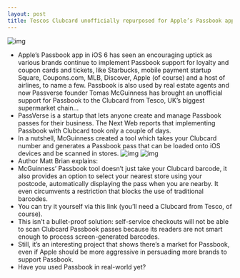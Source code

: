 ```yaml
---
layout: post
title: Tescos Clubcard unofficially repurposed for Apple’s Passbook app
---
```

![img](http://media.idownloadblog.com/wp-content/uploads/2012/12/Tesco-teaser-001.jpg)
* Apple’s Passbook app in iOS 6 has seen an encouraging uptick as various brands continue to implement Passbook support for loyalty and coupon cards and tickets, like Starbucks, mobile payment startup Square, Coupons.com, MLB, Discover, Apple (of course) and a host of airlines, to name a few. Passbook is also used by real estate agents and now Passverse founder Tomas McGuinness has brought an unofficial support for Passbook to the Clubcard from Tesco, UK’s biggest supermarket chain…
* PassVerse is a startup that lets anyone create and manage Passbook passes for their business. The Next Web reports that implementing Passbook with Clubcard took only a couple of days.
* In a nutshell, McGuinness created a tool which takes your Clubcard number and generates a Passbook pass that can be loaded onto iOS devices and be scanned in stores.
![img](http://media.idownloadblog.com/wp-content/uploads/2012/12/Tesco-Passbook-image-001.jpg)
![img](http://media.idownloadblog.com/wp-content/uploads/2012/12/Tesco-Passbook-image-002.jpg)
* Author Matt Brian explains:
* McGuinness’ Passbook tool doesn’t just take your Clubcard barcode, it also provides an option to select your nearest store using your postcode, automatically displaying the pass when you are nearby. It even circumvents a restriction that blocks the use of traditional barcodes.
* You can try it yourself via this link (you’ll need a Clubcard from Tesco, of course).
* This isn’t a bullet-proof solution: self-service checkouts will not be able to scan Clubcard Passbook passes because its readers are not smart enough to process screen-generated barcodes.
* Still, it’s an interesting project that shows there’s a market for Passbook, even if Apple should be more aggressive in persuading more brands to support Passbook.
* Have you used Passbook in real-world yet?

